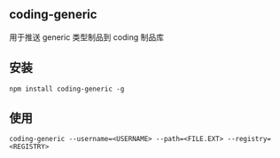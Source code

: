 ## coding-generic
用于推送 generic 类型制品到 coding 制品库

## 安装
```
npm install coding-generic -g
```

## 使用
```
coding-generic --username=<USERNAME> --path=<FILE.EXT> --registry=<REGISTRY>
```
